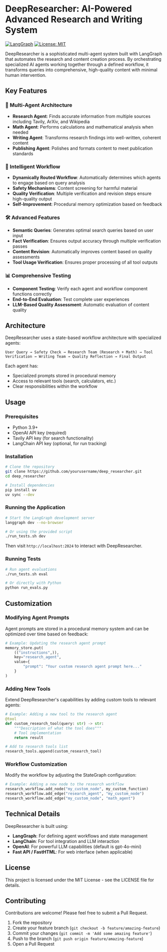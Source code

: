 # DeepResearcher: AI-Powered Advanced Research and Writing System

[![LangGraph](https://img.shields.io/badge/LangGraph-Powered-blue)](https://langchain-ai.github.io/langgraph)
[![License: MIT](https://img.shields.io/badge/License-MIT-yellow.svg)](https://opensource.org/licenses/MIT)

DeepResearcher is a sophisticated multi-agent system built with LangGraph that automates the research and content creation process. By orchestrating specialized AI agents working together through a defined workflow, it transforms queries into comprehensive, high-quality content with minimal human intervention.

## Key Features

### 🧠 Multi-Agent Architecture
- **Research Agent**: Finds accurate information from multiple sources including Tavily, ArXiv, and Wikipedia 
- **Math Agent**: Performs calculations and mathematical analysis when needed
- **Writing Agent**: Transforms research findings into well-written, coherent content
- **Publishing Agent**: Polishes and formats content to meet publication standards

### 🔄 Intelligent Workflow
- **Dynamically Routed Workflow**: Automatically determines which agents to engage based on query analysis
- **Safety Mechanisms**: Content screening for harmful material
- **Quality Verification**: Multiple verification and revision steps ensure high-quality output
- **Self-Improvement**: Procedural memory optimization based on feedback

### 🛠️ Advanced Features
- **Semantic Queries**: Generates optimal search queries based on user input
- **Fact Verification**: Ensures output accuracy through multiple verification passes
- **Content Revision**: Automatically improves content based on quality assessments
- **Tool Usage Verification**: Ensures proper processing of all tool outputs

### 📊 Comprehensive Testing
- **Component Testing**: Verify each agent and workflow component functions correctly
- **End-to-End Evaluation**: Test complete user experiences
- **LLM-Based Quality Assessment**: Automatic evaluation of content quality

## Architecture

DeepResearcher uses a state-based workflow architecture with specialized agents:

```
User Query → Safety Check → Research Team (Research + Math) → Tool Verification → Writing Team → Quality Reflection → Final Output
```

Each agent has:
- Specialized prompts stored in procedural memory
- Access to relevant tools (search, calculators, etc.)
- Clear responsibilities within the workflow

## Usage

### Prerequisites
- Python 3.9+
- OpenAI API key (required)
- Tavily API key (for search functionality)
- LangChain API key (optional, for run tracking)

### Installation

```bash
# Clone the repository
git clone https://github.com/yourusername/deep_researcher.git
cd deep_researcher

# Install dependencies
pip install uv
uv sync --dev
```

### Running the Application

```bash
# Start the LangGraph development server
langgraph dev --no-browser

# Or using the provided script
./run_tests.sh dev
```

Then visit `http://localhost:2024` to interact with DeepResearcher.

### Running Tests

```bash
# Run agent evaluations
./run_tests.sh eval

# Or directly with Python
python run_evals.py
```

## Customization

### Modifying Agent Prompts

Agent prompts are stored in a procedural memory system and can be optimized over time based on feedback:

```python
# Example: Updating the research agent prompt
memory_store.put(
    (("instructions",)), 
    key="research_agent", 
    value={
        "prompt": "Your custom research agent prompt here..."
    }
)
```

### Adding New Tools

Extend DeepResearcher's capabilities by adding custom tools to relevant agents:

```python
# Example: Adding a new tool to the research agent
@tool
def custom_research_tool(query: str) -> str:
    """Description of what the tool does"""
    # Tool implementation
    return result

# Add to research tools list
research_tools.append(custom_research_tool)
```

### Workflow Customization

Modify the workflow by adjusting the StateGraph configuration:

```python
# Example: Adding a new node to the research workflow
research_workflow.add_node("my_custom_node", my_custom_function)
research_workflow.add_edge("research_agent", "my_custom_node")
research_workflow.add_edge("my_custom_node", "math_agent")
```

## Technical Details

DeepResearcher is built using:

- **LangGraph**: For defining agent workflows and state management
- **LangChain**: For tool integration and LLM interaction
- **OpenAI**: For powerful LLM capabilities (default is gpt-4o-mini)
- **Fast API / FastHTML**: For web interface (when applicable)

## License

This project is licensed under the MIT License - see the LICENSE file for details.

## Contributing

Contributions are welcome! Please feel free to submit a Pull Request.

1. Fork the repository
2. Create your feature branch (`git checkout -b feature/amazing-feature`)
3. Commit your changes (`git commit -m 'Add some amazing feature'`)
4. Push to the branch (`git push origin feature/amazing-feature`)
5. Open a Pull Request
